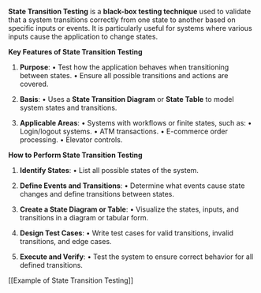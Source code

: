 **State Transition Testing** is a **black-box testing technique** used to validate that a system transitions correctly from one state to another based on specific inputs or events. It is particularly useful for systems where various inputs cause the application to change states.

**Key Features of State Transition Testing**

1. **Purpose**:
• Test how the application behaves when transitioning between states.
• Ensure all possible transitions and actions are covered.

2. **Basis**:
• Uses a **State Transition Diagram** or **State Table** to model system states and transitions.

3. **Applicable Areas**:
• Systems with workflows or finite states, such as:
• Login/logout systems.
• ATM transactions.
• E-commerce order processing.
• Elevator controls.

**How to Perform State Transition Testing**

1. **Identify States**:
• List all possible states of the system.

2. **Define Events and Transitions**:
• Determine what events cause state changes and define transitions between states.

3. **Create a State Diagram or Table**:
• Visualize the states, inputs, and transitions in a diagram or tabular form.

4. **Design Test Cases**:
• Write test cases for valid transitions, invalid transitions, and edge cases.

5. **Execute and Verify**:
• Test the system to ensure correct behavior for all defined transitions.

[[Example of State Transition Testing]]